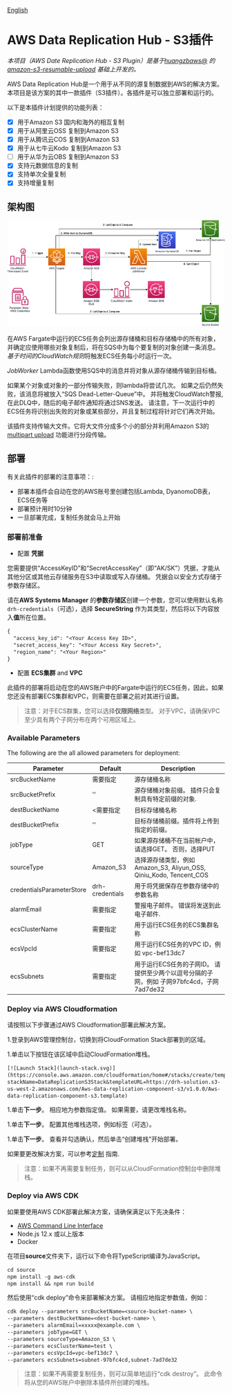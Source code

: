 
[English](./README.md)

# AWS Data Replication Hub - S3插件

_本项目（AWS Date Replication Hub - S3 Plugin）是基于[huangzbaws@](https://github.com/huangzbaws) 的
[amazon-s3-resumable-upload](https://github.com/aws-samples/amazon-s3-resumable-upload) 基础上开发的。_

AWS Data Replication Hub是一个用于从不同的源复制数据到AWS的解决方案。本项目是该方案的其中一款插件（S3插件）。各插件是可以独立部署和运行的。

以下是本插件计划提供的功能列表：

- [x] 用于Amazon S3 国内和海外的相互复制
- [x] 用于从阿里云OSS 复制到Amazon S3
- [x] 用于从腾讯云COS 复制到Amazon S3
- [x] 用于从七牛云Kodo 复制到Amazon S3
- [ ] 用于从华为云OBS 复制到Amazon S3
- [x] 支持元数据信息的复制
- [x] 支持单次全量复制
- [x] 支持增量复制

## 架构图

![S3 Plugin Architect](s3-plugin-architect.png)

在AWS Fargate中运行的ECS任务会列出源存储桶和目标存储桶中的所有对象，并确定应使用哪些对象复制后，将在SQS中为每个要复制的对象创建一条消息。 *基于时间的CloudWatch规则*将触发ECS任务每小时运行一次。

*JobWorker* Lambda函数使用SQS中的消息并将对象从源存储桶传输到目标桶。

如果某个对象或对象的一部分传输失败，则lambda将尝试几次。 如果之后仍然失败，该消息将被放入“SQS Dead-Letter-Queue”中。 并将触发CloudWatch警报, 在此DLQ中，随后的电子邮件通知将通过SNS发送。 请注意，下一次运行中的ECS任务将识别出失败的对象或某些部分，并且复制过程将针对它们再次开始。

该插件支持传输大文件。它将大文件分成多个小的部分并利用Amazon S3的[multipart upload](https://docs.aws.amazon.com/AmazonS3/latest/dev/mpuoverview.html) 功能进行分段传输。


## 部署

有关此插件的部署的注意事项：:

- 部署本插件会自动在您的AWS账号里创建包括Lambda, DyanomoDB表，ECS任务等
- 部署预计用时10分钟
- 一旦部署完成，复制任务就会马上开始

###  部署前准备

- 配置 **凭据**

您需要提供“AccessKeyID”和“SecretAccessKey”（即“AK/SK”）凭据，才能从其他分区或其他云存储服务在S3中读取或写入存储桶。 凭据会以安全方式存储于参数存储区。

请在**AWS Systems Manager** 的**参数存储区**创建一个参数，您可以使用默认名称`drh-credentials`（可选），选择 **SecureString** 作为其类型，然后将以下内容放入**值**所在位置。

```
{
  "access_key_id": "<Your Access Key ID>",
  "secret_access_key": "<Your Access Key Secret>",
  "region_name": "<Your Region>"
}
```

- 配置 **ECS集群** and **VPC**

此插件的部署将启动在您的AWS账户中的Fargate中运行的ECS任务，因此，如果您还没有部署ECS集群和VPC，则需要在部署之前对其进行设置。

> 注意：对于ECS群集，您可以选择**仅限网络**类型。 对于VPC，请确保VPC至少具有两个子网分布在两个可用区域上。


### Available Parameters

The following are the all allowed parameters for deployment:

| Parameter                 | Default          | Description                                                                                     |
|---------------------------|------------------|-------------------------------------------------------------------------------------------------|
| srcBucketName             | 需要指定          | 源存储桶名称                                                                                       |
| srcBucketPrefix           | ''               | 源存储桶对象前缀。 插件只会复制具有特定前缀的对象.                                                      |
| destBucketName            | <需要指定         | 目标存储桶名称                                                                                     |
| destBucketPrefix          | ''               | 目标存储桶前缀。插件将上传到指定的前缀。                                                               |
| jobType                   | GET              | 如果源存储桶不在当前帐户中，请选择GET。 否则，选择PUT                                                   |
| sourceType                | Amazon_S3        | 选择源存储类型，例如Amazon_S3, Aliyun_OSS, Qiniu_Kodo, Tencent_COS                                  |
| credentialsParameterStore | drh-credentials  | 用于将凭据保存在参数存储中的参数名称                                                                   |
| alarmEmail                | 需要指定          | 警报电子邮件。 错误将发送到此电子邮件.                                                                  |
| ecsClusterName            | 需要指定          | 用于运行ECS任务的ECS集群名称                                                                         |
| ecsVpcId                  | 需要指定          | 用于运行ECS任务的VPC ID，例如 vpc-bef13dc7                                                           |
| ecsSubnets                | 需要指定          | 用于运行ECS任务的子网ID。 请提供至少两个以逗号分隔的子网，例如 子网97bfc4cd，子网7ad7de32                    |


### Deploy via AWS Cloudformation

请按照以下步骤通过AWS Cloudformation部署此解决方案。

1.登录到AWS管理控制台，切换到将CloudFormation Stack部署到的区域。

1.单击以下按钮在该区域中启动CloudFormation堆栈。

    [![Launch Stack](launch-stack.svg)](https://console.aws.amazon.com/cloudformation/home#/stacks/create/template?stackName=DataReplicationS3Stack&templateURL=https://drh-solution.s3-us-west-2.amazonaws.com/Aws-data-replication-component-s3/v1.0.0/Aws-data-replication-component-s3.template)
    
1.单击**下一步**。 相应地为参数指定值。 如果需要，请更改堆栈名称。

1.单击**下一步**。 配置其他堆栈选项，例如标签（可选）。

1.单击**下一步**。 查看并勾选确认，然后单击“创建堆栈”开始部署。

如果要更改解决方案，可以参考[定制](CUSTOM_BUILD.md) 指南.

> 注意：如果不再需要复制任务，则可以从CloudFormation控制台中删除堆栈。

### Deploy via AWS CDK

如果要使用AWS CDK部署此解决方案，请确保满足以下先决条件：

* [AWS Command Line Interface](https://aws.amazon.com/cli/)
* Node.js 12.x 或以上版本
* Docker

在项目**source**文件夹下，运行以下命令将TypeScript编译为JavaScript。

```
cd source
npm install -g aws-cdk
npm install && npm run build
```

然后使用“cdk deploy”命令来部署解决方案。 请相应地指定参数值，例如：

```
cdk deploy --parameters srcBucketName=<source-bucket-name> \
--parameters destBucketName=<dest-bucket-name> \
--parameters alarmEmail=xxxxx@example.com \
--parameters jobType=GET \
--parameters sourceType=Amazon_S3 \
--parameters ecsClusterName=test \
--parameters ecsVpcId=vpc-bef13dc7 \
--parameters ecsSubnets=subnet-97bfc4cd,subnet-7ad7de32
```

> 注意：如果不再需要复制任务，则可以简单地运行“cdk destroy”。 此命令将从您的AWS账户中删除本插件所创建的堆栈。
